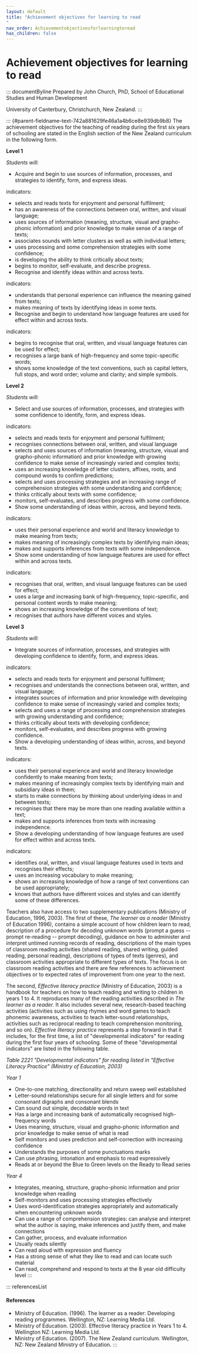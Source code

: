 ```yaml
---
layout: default
title: "Achievement objectives for learning to read 
"
nav_order: Achievementobjectivesforlearningtoread
has_children: false
---
```

# Achievement objectives for learning to read 


::: documentByline
Prepared by John Church, PhD, School of Educational Studies and Human
Development

University of Canterbury, Christchurch, New Zealand.
:::

::: {#parent-fieldname-text-742a881629fe46a1a4b6ce8e939db9b8}
The achievement objectives for the teaching of reading during the first
six years of schooling are stated in the English section of the New
Zealand curriculum in the following form.

**Level 1**

*Students will:*

-   Acquire and begin to use sources of information, processes, and
    strategies to identify, form, and express ideas.

indicators:

-   selects and reads texts for enjoyment and personal fulfilment;
-   has an awareness of the connections between oral, written, and
    visual language;
-   uses sources of information (meaning, structure, visual and
    grapho-phonic information) and prior knowledge to make sense of a
    range of texts;
-   associates sounds with letter clusters as well as with individual
    letters;
-   uses processing and some comprehension strategies with some
    confidence;
-   is developing the ability to think critically about texts;
-   begins to monitor, self-evaluate, and describe progress.
-   Recognise and identify ideas within and across texts.

indicators:

-   understands that personal experience can influence the meaning
    gained from texts;
-   makes meaning of texts by identifying ideas in some texts.
-   Recognise and begin to understand how language features are used for
    effect within and across texts.

indicators:

-   begins to recognise that oral, written, and visual language features
    can be used for effect;
-   recognises a large bank of high-frequency and some topic-specific
    words;
-   shows some knowledge of the text conventions, such as capital
    letters, full stops, and word order; volume and clarity; and simple
    symbols.

**Level 2**

*Students will:*

-   Select and use sources of information, processes, and strategies
    with some confidence to identify, form, and express ideas.

indicators:

-   selects and reads texts for enjoyment and personal fulfilment;
-   recognises connections between oral, written, and visual language
-   selects and uses sources of information (meaning, structure, visual
    and grapho-phonic information) and prior knowledge with growing
    confidence to make sense of increasingly varied and complex texts;
-   uses an increasing knowledge of letter clusters, affixes, roots, and
    compound words to confirm predictions;
-   selects and uses processing strategies and an increasing range of
    comprehension strategies with some understanding and confidence;
-   thinks critically about texts with some confidence;
-   monitors, self-evaluates, and describes progress with some
    confidence.
-   Show some understanding of ideas within, across, and beyond texts.

indicators:

-   uses their personal experience and world and literacy knowledge to
    make meaning from texts;
-   makes meaning of increasingly complex texts by identifying main
    ideas;
-   makes and supports inferences from texts with some independence.
-   Show some understanding of how language features are used for effect
    within and across texts.

indicators:

-   recognises that oral, written, and visual language features can be
    used for effect;
-   uses a large and increasing bank of high-frequency, topic-specific,
    and personal content words to make meaning;
-   shows an increasing knowledge of the conventions of text;
-   recognises that authors have different voices and styles.

**Level 3**

*Students will:*

-   Integrate sources of information, processes, and strategies with
    developing confidence to identify, form, and express ideas.

indicators:

-   selects and reads texts for enjoyment and personal fulfilment;
-   recognises and understands the connections between oral, written,
    and visual language;
-   integrates sources of information and prior knowledge with
    developing confidence to make sense of increasingly varied and
    complex texts;
-   selects and uses a range of processing and comprehension strategies
    with growing understanding and confidence;
-   thinks critically about texts with developing confidence;
-   monitors, self-evaluates, and describes progress with growing
    confidence.
-   Show a developing understanding of ideas within, across, and beyond
    texts.

indicators:

-   uses their personal experience and world and literacy knowledge
    confidently to make meaning from texts;
-   makes meaning of increasingly complex texts by identifying main and
    subsidiary ideas in them;
-   starts to make connections by thinking about underlying ideas in and
    between texts;
-   recognises that there may be more than one reading available within
    a text;
-   makes and supports inferences from texts with increasing
    independence.
-   Show a developing understanding of how language features are used
    for effect within and across texts.

indicators:

-   identifies oral, written, and visual language features used in texts
    and recognises their effects;
-   uses an increasing vocabulary to make meaning;
-   shows an increasing knowledge of how a range of text conventions can
    be used appropriately;
-   knows that authors have different voices and styles and can identify
    some of these differences.

Teachers also have access to two supplementary publications (Ministry of
Education, 1996, 2003). The first of these, *The learner as a reader*
(Ministry of Education 1996), contains a simple account of how children
learn to read, description of a procedure for decoding unknown words
(prompt a guess -- prompt re-reading -- prompt decoding), guidance on
how to administer and interpret untimed running records of reading,
descriptions of the main types of classroom reading activities (shared
reading, shared writing, guided reading, personal reading), descriptions
of types of texts (genres), and classroom activities appropriate to
different types of texts. The focus is on classroom reading activities
and there are few references to achievement objectives or to expected
rates of improvement from one year to the next.

The second, *Effective literacy practice* (Ministry of Education, 2003)
is a handbook for teachers on how to teach reading and writing to
children in years 1 to 4. It reproduces many of the reading activities
described in *The learner as a reader.* It also includes several new,
research-based teaching activities (activities such as using rhymes and
word games to teach phonemic awareness, activities to teach letter-sound
relationships, activities such as reciprocal reading to teach
comprehension monitoring, and so on). *Effective literacy practice*
represents a step forward in that it includes, for the first time, a
list of "developmental indicators" for reading during the first four
years of schooling. Some of these "developmental indicators" are listed
in the following table.

*Table 2221 "Developmental indicators" for reading listed in "Effective
Literacy Practice" (Ministry of Education, 2003)*

*Year 1*

-   One-to-one matching, directionality and return sweep well
    established
-   Letter-sound relationships secure for all single letters and for
    some consonant digraphs and consonant blends
-   Can sound out simple, decodable words in text
-   Has a large and increasing bank of automatically recognised
    high-frequency words
-   Uses meaning, structure, visual and grapho-phonic information and
    prior knowledge to make sense of what is read
-   Self monitors and uses prediction and self-correction with
    increasing confidence
-   Understands the purposes of some punctuations marks
-   Can use phrasing, intonation and emphasis to read expressively
-   Reads at or beyond the Blue to Green levels on the Ready to Read
    series

*Year 4*

-   Integrates, meaning, structure, grapho-phonic information and prior
    knowledge when reading
-   Self-monitors and uses processing strategies effectively
-   Uses word-identification strategies appropriately and automatically
    when encountering unknown words
-   Can use a range of comprehension strategies: can analyse and
    interpret what the author is saying, make inferences and justify
    them, and make connections
-   Can gather, process, and evaluate information
-   Usually reads silently
-   Can read aloud with expression and fluency
-   Has a strong sense of what they like to read and can locate such
    material
-   Can read, comprehend and respond to texts at the 8 year old
    difficulty level
:::

::: referencesList
#### References

-   Ministry of Education. (1996). The learner as a reader: Developing
    reading programmes. Wellington, NZ: Learning Media Ltd.
-   Ministry of Education. (2003). Effective literacy practice in Years
    1 to 4. Wellington NZ: Learning Media Ltd.
-   Ministry of Education. (2007). The New Zealand curriculum.
    Wellington, NZ: New Zealand Ministry of Education.
:::
